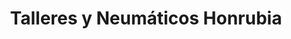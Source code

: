 ---
title: "Talleres y Neumáticos Honrubia"
url: /ubeda/talleres-y-neumaticos-honrubia/
shop: Autowerkstatt
---